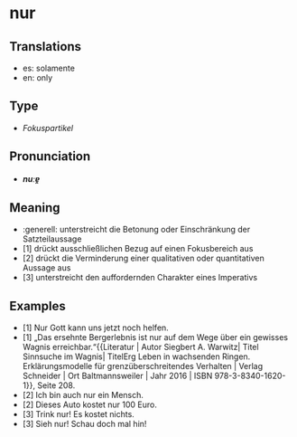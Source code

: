 # nur
## Translations
- es: solamente
- en: only
## Type
- _Fokuspartikel_
## Pronunciation
- **_nuːɐ̯_**
## Meaning
- :generell: unterstreicht die Betonung oder Einschränkung der Satzteilaussage
- [1] drückt ausschließlichen Bezug auf einen Fokusbereich aus
- [2] drückt die Verminderung einer qualitativen oder quantitativen Aussage aus
- [3] unterstreicht den auffordernden Charakter eines Imperativs
## Examples
- [1] Nur Gott kann uns jetzt noch helfen.
- [1] „Das ersehnte Bergerlebnis ist nur auf dem Wege über ein gewisses Wagnis erreichbar.“<ref>{{Literatur | Autor Siegbert A. Warwitz| Titel Sinnsuche im Wagnis| TitelErg Leben in wachsenden Ringen. Erklärungsmodelle für grenzüberschreitendes Verhalten | Verlag Schneider | Ort Baltmannsweiler | Jahr 2016 | ISBN 978-3-8340-1620-1}}, Seite 208.</ref>
- [2] Ich bin auch nur ein Mensch.
- [2] Dieses Auto kostet nur 100 Euro.
- [3] Trink nur! Es kostet nichts.
- [3] Sieh nur! Schau doch mal hin!
